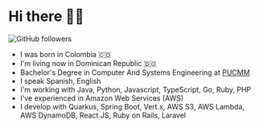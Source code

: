 <h1>Hi there 👋🏻</h1>


![GitHub followers](https://img.shields.io/github/followers/juandiii?style=social)


- I was born in Colombia 🇨🇴
- I'm living now in Dominican Republic 🇩🇴
- Bachelor's Degree in Computer And Systems Engineering at [PUCMM](https://pucmm.edu.do)
- I speak Spanish, English
- I'm working with Java, Python, Javascript, TypeScript, Go, Ruby, PHP
- I've experienced in Amazon Web Services (AWS)
- I develop with Quarkus, Spring Boot, Vert.x, AWS S3, AWS Lambda, AWS DynamoDB, React.JS, Ruby on Rails, Laravel
